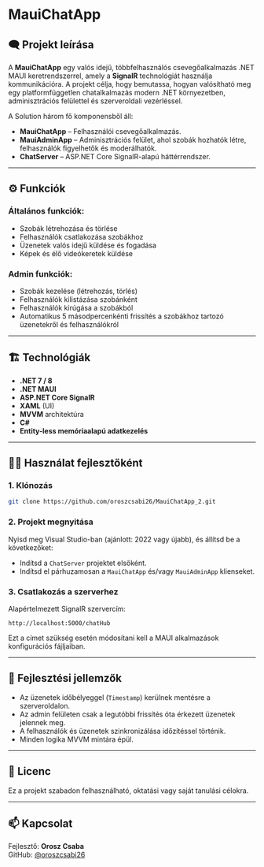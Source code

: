 # MauiChatApp

## 🗨️ Projekt leírása

A **MauiChatApp** egy valós idejű, többfelhasználós csevegőalkalmazás .NET MAUI keretrendszerrel, amely a **SignalR** technológiát használja kommunikációra. A projekt célja, hogy bemutassa, hogyan valósítható meg egy platformfüggetlen chatalkalmazás modern .NET környezetben, adminisztrációs felülettel és szerveroldali vezérléssel.

A Solution három fő komponensből áll:

- **MauiChatApp** – Felhasználói csevegőalkalmazás.
- **MauiAdminApp** – Adminisztrációs felület, ahol szobák hozhatók létre, felhasználók figyelhetők és moderálhatók.
- **ChatServer** – ASP.NET Core SignalR-alapú háttérrendszer.

---

## ⚙️ Funkciók

### Általános funkciók:
- Szobák létrehozása és törlése
- Felhasználók csatlakozása szobákhoz
- Üzenetek valós idejű küldése és fogadása
- Képek és élő videókeretek küldése

### Admin funkciók:
- Szobák kezelése (létrehozás, törlés)
- Felhasználók kilistázása szobánként
- Felhasználók kirúgása a szobákból
- Automatikus 5 másodpercenkénti frissítés a szobákhoz tartozó üzenetekről és felhasználókról

---

## 🏗️ Technológiák

- **.NET 7 / 8**
- **.NET MAUI**
- **ASP.NET Core SignalR**
- **XAML** (UI)
- **MVVM** architektúra
- **C#**
- **Entity-less memóriaalapú adatkezelés**

---

## 🧑‍💻 Használat fejlesztőként

### 1. Klónozás

```bash
git clone https://github.com/oroszcsabi26/MauiChatApp_2.git
```

### 2. Projekt megnyitása

Nyisd meg Visual Studio-ban (ajánlott: 2022 vagy újabb), és állítsd be a következőket:

- Indítsd a `ChatServer` projektet elsőként.
- Indítsd el párhuzamosan a `MauiChatApp` és/vagy `MauiAdminApp` klienseket.

### 3. Csatlakozás a szerverhez

Alapértelmezett SignalR szervercím:  
```
http://localhost:5000/chatHub
```

Ezt a címet szükség esetén módosítani kell a MAUI alkalmazások konfigurációs fájljaiban.

---

## 🧪 Fejlesztési jellemzők

- Az üzenetek időbélyeggel (`Timestamp`) kerülnek mentésre a szerveroldalon.
- Az admin felületen csak a legutóbbi frissítés óta érkezett üzenetek jelennek meg.
- A felhasználók és üzenetek szinkronizálása időzítéssel történik.
- Minden logika MVVM mintára épül.

---

## 📄 Licenc

Ez a projekt szabadon felhasználható, oktatási vagy saját tanulási célokra.

---

## 📫 Kapcsolat

Fejlesztő: **Orosz Csaba**  
GitHub: [@oroszcsabi26](https://github.com/oroszcsabi26)

